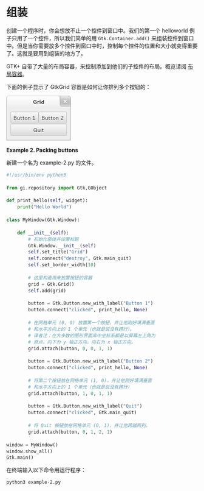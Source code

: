 # 组装

创建一个程序时，你会想放不止一个控件到窗口中。我们的第一个 helloworld 例子只用了一个控件，所以我们简单的用 `Gtk.Container.add()` 来组装控件到窗口中。但是当你需要放多个控件到窗口中时，控制每个控件的位置和大小就变得重要了。这就是要用到组装的地方了。

GTK+ 自带了大量的布局容器，来控制添加到他们的子控件的布局。概览请阅 [布局容器](https://developer.gnome.org/gtk3/3.14/LayoutContainers.html)。

下面的例子显示了 GtkGrid 容器是如何让你排列多个按钮的：

![grid-packing.png](grid-packing.png)

**Example 2. Packing buttons**

新建一个名为 example-2.py 的文件。

```python
#!/usr/bin/env python3

from gi.repository import Gtk,GObject

def print_hello(self, widget):
    print("Hello World")
        
class MyWindow(Gtk.Window):
    
    def __init__(self):
        # 初始化窗体并设置标题
        Gtk.Window.__init__(self)
        self.set_title("Grid")
        self.connect("destroy", Gtk.main_quit)
        self.set_border_width(10)
        
        # 这里构造用来放置按钮的容器
        grid = Gtk.Grid()
        self.add(grid)
        
        button = Gtk.Button.new_with_label("Button 1")
        button.connect("clicked", print_hello, None)
        
        # 在网格单元 (0, 0) 放置第一个按钮，并让他刚好填满垂直
        # 和水平方向上的 1 个单元（也就是说没有跨行）。
        # 译者注：在大多数的图形界面库中坐标系都是以屏幕左上角为
        # 原点，向下为 y 轴正方向，向右为 x 轴正方向。
        grid.attach(button, 0, 0, 1, 1)
        
        button = Gtk.Button.new_with_label("Button 2")
        button.connect("clicked", print_hello, None)
        
        # 将第二个按钮放在网格单元 (1, 0)，并让他刚好填满垂直
        # 和水平方向上的 1 个单元（也就是说没有跨行）
        grid.attach(button, 1, 0, 1, 1)
        
        button = Gtk.Button.new_with_label("Quit")
        button.connect("clicked", Gtk.main_quit)
        
        # 将 Quit 按钮放在网格单元 (0, 1)，并让他跨越两列。
        grid.attach(button, 0, 1, 2, 1)

window = MyWindow()
window.show_all()
Gtk.main()
```

在终端输入以下命令用运行程序：

```shell
python3 example-2.py
```
